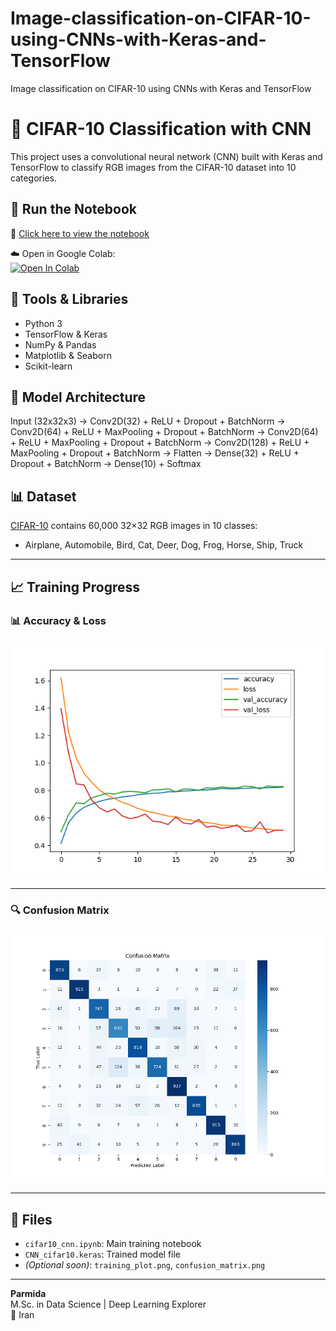 # Image-classification-on-CIFAR-10-using-CNNs-with-Keras-and-TensorFlow
Image classification on CIFAR-10 using CNNs with Keras and TensorFlow
# 🧠 CIFAR-10 Classification with CNN

This project uses a convolutional neural network (CNN) built with Keras and TensorFlow to classify RGB images from the CIFAR-10 dataset into 10 categories.

## 🚀 Run the Notebook

📓 [Click here to view the notebook](cifar10_cnn.ipynb)

☁️ Open in Google Colab:  
[![Open In Colab](https://colab.research.google.com/assets/colab-badge.svg)](https://colab.research.google.com/github/parmida2b/cnn-cifar10-classification/blob/main/cifar10_cnn.ipynb)

## 🧰 Tools & Libraries

- Python 3
- TensorFlow & Keras
- NumPy & Pandas
- Matplotlib & Seaborn
- Scikit-learn

## 🧠 Model Architecture

Input (32x32x3) → Conv2D(32) + ReLU + Dropout + BatchNorm
→ Conv2D(64) + ReLU + MaxPooling + Dropout + BatchNorm
→ Conv2D(64) + ReLU + MaxPooling + Dropout + BatchNorm
→ Conv2D(128) + ReLU + MaxPooling + Dropout + BatchNorm
→ Flatten
→ Dense(32) + ReLU + Dropout + BatchNorm
→ Dense(10) + Softmax

## 📊 Dataset

[CIFAR-10](https://www.cs.toronto.edu/~kriz/cifar.html) contains 60,000 32×32 RGB images in 10 classes:
- Airplane, Automobile, Bird, Cat, Deer, Dog, Frog, Horse, Ship, Truck

---

## 📈 Training Progress

### 📊 Accuracy & Loss

![Training Plot](training_plot.png)

---

### 🔍 Confusion Matrix

![Confusion Matrix](confusion_matrix.png)


---

## 📁 Files

- `cifar10_cnn.ipynb`: Main training notebook
- `CNN_cifar10.keras`: Trained model file
- *(Optional soon)*: `training_plot.png`, `confusion_matrix.png`

---
**Parmida**  
M.Sc. in Data Science | Deep Learning Explorer  
📍 Iran 

